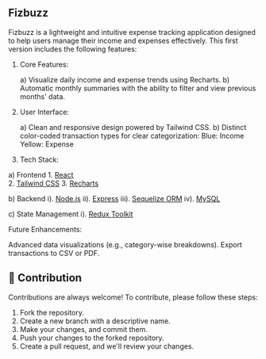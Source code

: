 ## Fizbuzz 
Fizbuzz is a lightweight and intuitive expense tracking application designed to help users manage their income and expenses effectively. This first version includes the following features:

1. Core Features:

    a) Visualize daily income and expense trends using Recharts.
    b) Automatic monthly summaries with the ability to filter and view previous months' data.

2. User Interface:

    a) Clean and responsive design powered by Tailwind CSS.
    b) Distinct color-coded transaction types for clear categorization:
       Blue: Income
       Yellow: Expense

3. Tech Stack:

a) Frontend
    1. [React](https://react.dev)<br>
    2. [Tailwind CSS](https://tailwindcss.com)
    3. [Recharts](https://recharts.org/en-US)

b) Backend
    i). [Node.js](https://nodejs.org/en)
    ii). [Express](https://expressjs.com)
    iii). [Sequelize ORM](https://sequelize.org)
    iv). [MySQL](https://www.mysql.com)

c) State Management
    i). [Redux Toolkit](https://redux-toolkit.js.org/)

Future Enhancements:

Advanced data visualizations (e.g., category-wise breakdowns).
Export transactions to CSV or PDF.

## 🙌 Contribution

Contributions are always welcome! To contribute, please follow these steps:

1. Fork the repository.
2. Create a new branch with a descriptive name.
3. Make your changes, and commit them.
4. Push your changes to the forked repository.
5. Create a pull request, and we'll review your changes.

